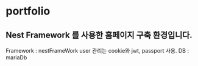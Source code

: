 # portfolio
## Nest Framework 를 사용한 홈페이지 구축 환경입니다.

Framework : nestFrameWork
user 관리는 cookie와 jwt, passport 사용.
DB : mariaDb

